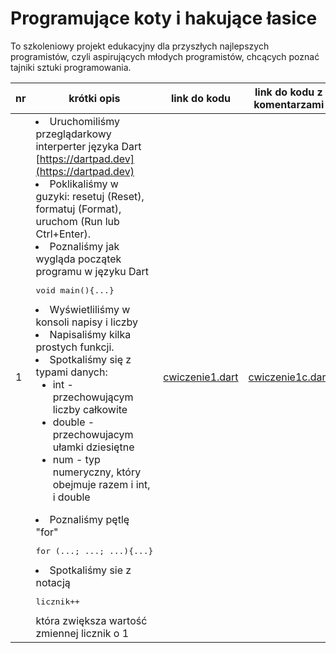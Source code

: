 # Programujące koty i hakujące łasice
To szkoleniowy projekt edukacyjny dla przyszłych najlepszych programistów, czyli aspirujących młodych programistów, chcących poznać tajniki sztuki programowania.

|nr|krótki opis|link do kodu|link do kodu z komentarzami|
|-|-|-|-|
|1|<li>Uruchomiliśmy przeglądarkowy interperter języka Dart [https://dartpad.dev](https://dartpad.dev) <li>Poklikaliśmy w guzyki: resetuj (Reset), formatuj (Format), uruchom (Run lub Ctrl+Enter). <li>Poznaliśmy jak wygląda początek programu w języku Dart <pre>void main(){...}</pre><li> Wyświetliliśmy w konsoli napisy i liczby <li>Napisaliśmy kilka prostych funkcji. <li>Spotkaliśmy się z typami danych:<ul><li>int - przechowującym liczby całkowite<li>double - przechowujacym ułamki dziesiętne<li>num - typ numeryczny, który obejmuje razem i int, i double</ul><li>Poznaliśmy pętlę "for"<pre>for (...; ...; ...){...}</pre><li>Spotkaliśmy sie z notacją <pre>licznik++</pre>która zwiększa wartość zmiennej licznik o 1|[cwiczenie1.dart](cwiczenia/dartpad/cwiczenie1.dart)|[cwiczenie1c.dart](cwiczenia/dartpad/cwiczenie1c.dart)|
